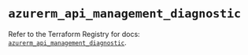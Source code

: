 # `azurerm_api_management_diagnostic`

Refer to the Terraform Registry for docs: [`azurerm_api_management_diagnostic`](https://registry.terraform.io/providers/hashicorp/azurerm/4.0.1/docs/resources/api_management_diagnostic).

